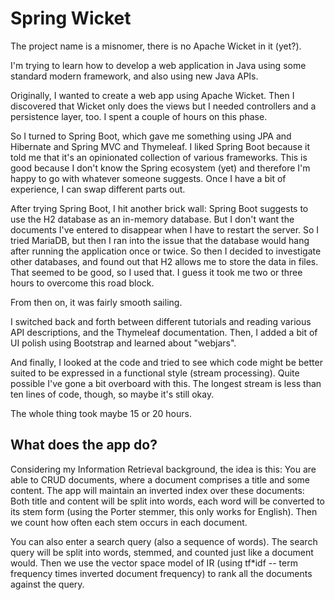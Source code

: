 # Spring Wicket

The project name is a misnomer, there is no Apache Wicket in it (yet?).

I'm trying to learn how to develop a web application in Java using
some standard modern framework, and also using new Java APIs.

Originally, I wanted to create a web app using Apache Wicket.  Then I
discovered that Wicket only does the views but I needed controllers
and a persistence layer, too.  I spent a couple of hours on this phase.

So I turned to Spring Boot, which gave me something using JPA and Hibernate
and Spring MVC and Thymeleaf.  I liked Spring Boot because it told
me that it's an opinionated collection of various frameworks.  This is
good because I don't know the Spring ecosystem (yet) and therefore
I'm happy to go with whatever someone suggests.  Once I have a bit of
experience, I can swap different parts out.

After trying Spring Boot, I hit another brick wall: Spring Boot suggests
to use the H2 database as an in-memory database.  But I don't want the
documents I've entered to disappear when I have to restart the server.
So I tried MariaDB, but then I ran into the issue that the database
would hang after running the application once or twice.  So then I decided
to investigate other databases, and found out that H2 allows me to store
the data in files.  That seemed to be good, so I used that.  I guess it
took me two or three hours to overcome this road block.

From then on, it was fairly smooth sailing.

I switched back and forth between different tutorials and reading various 
API descriptions, and the Thymeleaf documentation.  Then, I added a bit of
UI polish using Bootstrap and learned about "webjars".

And finally, I looked at the code and tried to see which code might be
better suited to be expressed in a functional style (stream processing).
Quite possible I've gone a bit overboard with this.  The longest stream
is less than ten lines of code, though, so maybe it's still okay.

The whole thing took maybe 15 or 20 hours.

## What does the app do?

Considering my Information Retrieval background, the idea is this:
You are able to CRUD documents, where a document comprises a title
and some content.  The app will maintain an inverted index over these
documents: Both title and content will be split into words, each word
will be converted to its stem form (using the Porter stemmer, this only
works for English).  Then we count how often each stem occurs in
each document.

You can also enter a search query (also a sequence of words).  The search
query will be split into words, stemmed, and counted just like a document
would.  Then we use the vector space model of IR (using tf*idf -- term 
frequency times inverted document frequency) to rank all the documents
against the query.
